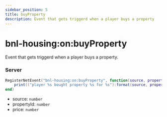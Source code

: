 ```yaml
---
sidebar_position: 5
title: buyProperty
description: Event that gets triggerd when a player buys a property
---
```


# bnl-housing&#58;on&#58;buyProperty

Event that gets triggerd when a player buys a property.

### Server

```lua
RegisterNetEvent("bnl-housing:on:buyProperty", function(source, propertyId, price)
    print(("player %s bought property %s for %s"):format(source, propertyId, price))
end)
```

- source: `number`
- propertyId: `number`
- price: `number`
